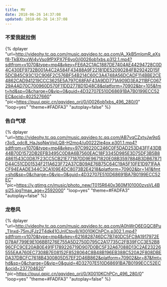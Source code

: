 ```yaml
---
title: MV
date: 2018-06-26 14:37:08
updated: 2018-06-26 14:37:08
---
```

### 不爱我就拉倒
{% dplayer "url=http://videohy.tc.qq.com/music.qqvideo.tc.qq.com/A_XkB5mlomR_eXsf8-TkBXtxxWj4vVso9fPXPX7F6yo0/j0026ob1xbs.p312.1.mp4?sdtfrom=v1070&type=mp4&vkey=FE6A2C1AC1887DE7404AE44294728C0D4C430EF9732B001A4C2A584F43488A9F22181DE52090284FB29242D15F5DCB45C93C12C906F2C576BF54B214C60C3A4748A56DCADF114BBE2CE4862CAD941219CCC3625E5A797C68FAF43A9DD771A909D3EA211BFC06729A4AD70C700960D570F11DD2778D1D48C8&platform=70902&br=105&fmt=hd&sp=0&charge=0&vip=0&guid=4D32707E510D68691BA7B0199ECC52EC&ocid=402527660" "pic=https://puui.qpic.cn/qqvideo_ori/0/j0026ob1xbs_496_280/0" "loop=yes" "theme=#FADFA3" "autoplay=false" %}

### 告白气球
{% dplayer "url=http://videohy.tc.qq.com/music.qqvideo.tc.qq.com/AB7vqCZxtyJw9qSr3oS_odc8_HaJsqNwVpjLQ8-H2mo4/u00222le4ox.p301.1.mp4?sdtfrom=v1070&type=mp4&vkey=97C99220C246C0F5DAD253D43FF43DB44B70D1572DB2EFB3495C0D8A6B7560EAC18F3345D985E3D75DF3B5B84861543C0D87F23CC5CB21E77187DD9E9671820E08B3597884B3DB67871D44C51CD01534F211A623F72A37CB09AE76B75C64C19A5F10FE1D971FAACF94EAADE344C3CA109E4DC8073B2E4218&platform=70902&br=141&fmt=shd&sp=0&charge=0&vip=0&guid=4D32707E510D68691BA7B0199ECC52EC" "pic=https://y.gtimg.cn/music/photo_new/T015R640x360M101000zvsVL4Bsi25.jpg?max_age=2592000" "loop=yes" "theme=#FADFA3" "autoplay=false" %}

### 龙卷风
{% dplayer "url=http://videohy.tc.qq.com/music.qqvideo.tc.qq.com/A0hWrO6EGQC8Pu_TInxd-75mJFJz2T4dk41OJnICtpv8/X0010KChPCn.p302.1.mp4?sdtfrom=v1070&type=mp4&vkey=6216828746DC7B740DC5FC9A1917972ED78AF799E9E106BB1276E755A5D2750D795C2A17735C2FB39FCC3E52B896CFC9CE20AB0E491F1789226719D907D0BC5F32A67088D13C2AE23226555EAA760EC7308B7E08152F8528064C8B48B196EB388C520A2F808DBEDA37DBCFC7618B4300805D57EF2D46B862&platform=70902&br=87&fmt=hd&sp=0&charge=0&vip=0&guid=4D32707E510D68691BA7B0199ECC52EC&ocid=237704620" "pic=https://puui.qpic.cn/qqvideo_ori/0/X0010KChPCn_496_280/0" "loop=yes" "theme=#FADFA3" "autoplay=false" %}


